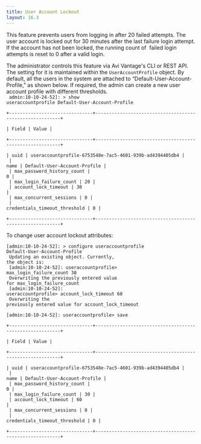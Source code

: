 ```yaml
---
title: User Account Lockout
layout: 16.3
---
```

This feature prevents users from logging in after 20 failed attempts. The user account is locked out for 30 minutes after the last failure login attempt. If the account has not been locked, the running count of  failed login attempts is reset to 0 after a valid login.

The administrator controls this feature via Avi Vantage's CLI or REST API. The setting for it is maintained within the <code>UserAccountProfile</code> object. By default, all the users in the system are attached to “Default-User-Account-Profile," as shown below. If required, the admin can create a new user account profile with different thresholds.
<code><br> admin:10-10-24-52]: &gt; show useraccountprofile Default-User-Account-Profile<br> +-------------------------------+---------------------------------------------------------+<br> | Field                         | Value                                                   |<br> +-------------------------------+---------------------------------------------------------+<br> | uuid                          | useraccountprofile-6753548e-7ac5-4601-939b-ad4394405db4 |<br> | name                          | Default-User-Account-Profile                            |<br> | max_password_history_count    | 0                                                       |<br> | max_login_failure_count       | 20                                                      |<br> | account_lock_timeout          | 30                                                      |<br> | max_concurrent_sessions       | 0                                                       |<br> | credentials_timeout_threshold | 0                                                       |<br> +-------------------------------+---------------------------------------------------------+<br> </code>
To change user account lockout attributes:
<code><br> [admin:10-10-24-52]: &gt; configure useraccountprofile Default-User-Account-Profile<br> Updating an existing object. Currently, the object is:<br> [admin:10-10-24-52]: useraccountprofile&gt; max_login_failure_count 30<br> Overwriting the previously entered value for max_login_failure_count<br> [admin:10-10-24-52]: useraccountprofile&gt; account_lock_timeout 60<br> Overwriting the previously entered value for account_lock_timeout<br> [admin:10-10-24-52]: useraccountprofile&gt; save<br> +-------------------------------+---------------------------------------------------------+<br> | Field                         | Value                                                   |<br> +-------------------------------+---------------------------------------------------------+<br> | uuid                          | useraccountprofile-6753548e-7ac5-4601-939b-ad4394405db4 |<br> | name                          | Default-User-Account-Profile                            |<br> | max_password_history_count    | 0                                                       |<br> | max_login_failure_count       | 30                                                      |<br> | account_lock_timeout          | 60                                                      |<br> | max_concurrent_sessions       | 0                                                       |<br> | credentials_timeout_threshold | 0                                                       |<br> +-------------------------------+---------------------------------------------------------+<br> </code>
